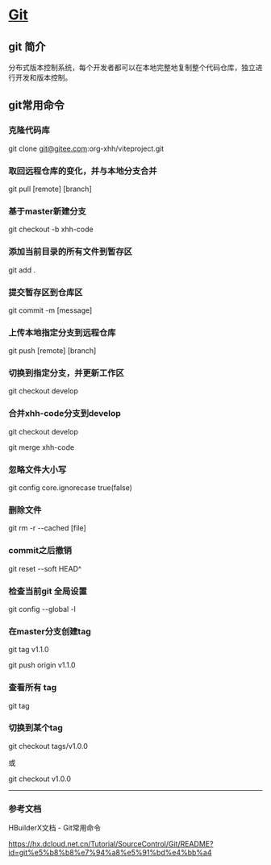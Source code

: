 # [Git](https://git-scm.com/downloads) 

## git 简介

分布式版本控制系统，每个开发者都可以在本地完整地复制整个代码仓库，独立进行开发和版本控制。

## git常用命令

### 克隆代码库
git clone git@gitee.com:org-xhh/viteproject.git


### 取回远程仓库的变化，并与本地分支合并
git pull [remote] [branch]


### 基于master新建分支
git checkout -b xhh-code


### 添加当前目录的所有文件到暂存区
git add .


### 提交暂存区到仓库区
git commit -m [message]


### 上传本地指定分支到远程仓库
git push [remote] [branch]


### 切换到指定分支，并更新工作区
git checkout develop


### 合并xhh-code分支到develop
git checkout develop

git merge xhh-code


### 忽略文件大小写
git config core.ignorecase true(false)


### 删除文件
git rm -r --cached [file]


### commit之后撤销
git reset --soft HEAD^


### 检查当前git 全局设置
git config --global -l


### 在master分支创建tag
git tag v1.1.0

git push origin v1.1.0

### 查看所有 tag
git tag

### 切换到某个tag
git checkout tags/v1.0.0

或

git checkout v1.0.0


---
### 参考文档

HBuilderX文档 - Git常用命令

https://hx.dcloud.net.cn/Tutorial/SourceControl/Git/README?id=git%e5%b8%b8%e7%94%a8%e5%91%bd%e4%bb%a4


